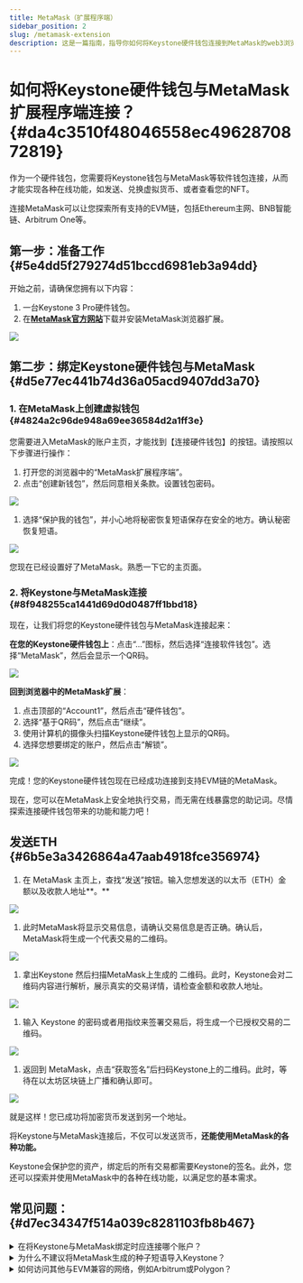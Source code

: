 ```yaml
---
title: MetaMask（扩展程序端）
sidebar_position: 2
slug: /metamask-extension
description: 这是一篇指南，指导你如何将Keystone硬件钱包连接到MetaMask的web3浏览器扩展，通过集成硬件钱包，安全地管理与EVM（以太坊虚拟机）兼容的资产。
---
```




# **如何将Keystone硬件钱包与MetaMask扩展程序端连接？** {#da4c3510f48046558ec4962870872819}


作为一个硬件钱包，您需要将Keystone钱包与MetaMask等软件钱包连接，从而才能实现各种在线功能，如发送、兑换虚拟货币、或者查看您的NFT。


连接MetaMask可以让您探索所有支持的EVM链，包括Ethereum主网、BNB智能链、Arbitrum One等。


## **第一步：准备工作** {#5e4dd5f279274d51bccd6981eb3a94dd}


开始之前，请确保您拥有以下内容：

1. 一台Keystone 3 Pro硬件钱包。
1. 在[**MetaMask官方网站**](https://metamask.io/)下载并安装MetaMask浏览器扩展。

  ![](./2079029398.png)


## **第二步：绑定Keystone硬件钱包与MetaMask** {#d5e77ec441b74d36a05acd9407dd3a70}


### **1. 在MetaMask上创建虚拟钱包** {#4824a2c96de948a69ee36584d2a1ff3e}


您需要进入MetaMask的账户主页，才能找到【连接硬件钱包】的按钮。请按照以下步骤进行操作：

1. 打开您的浏览器中的“MetaMask扩展程序端”。
1. 点击“创建新钱包”，然后同意相关条款。设置钱包密码。

  ![](./505922882.png)

1. 选择“保护我的钱包”，并小心地将秘密恢复短语保存在安全的地方。确认秘密恢复短语。

  ![](./2119372188.png)


您现在已经设置好了MetaMask。熟悉一下它的主页面。


### **2. 将Keystone与MetaMask连接** {#8f948255ca1441d69d0d0487ff1bbd18}


现在，让我们将您的Keystone硬件钱包与MetaMask连接起来：


**在您的Keystone硬件钱包上**：点击“...”图标，然后选择“连接软件钱包”。选择“MetaMask”，然后会显示一个QR码。


![](./1925438808.png)


**回到浏览器中的MetaMask扩展**：

1. 点击顶部的“Account1”，然后点击“硬件钱包”。
1. 选择“基于QR码”，然后点击“继续”。
1. 使用计算机的摄像头扫描Keystone硬件钱包上显示的QR码。
1. 选择您想要绑定的账户，然后点击“解锁”。

![](./579093877.png)


完成！您的Keystone硬件钱包现在已经成功连接到支持EVM链的MetaMask。


现在，您可以在MetaMask上安全地执行交易，而无需在线暴露您的助记词。尽情探索连接硬件钱包带来的功能和能力吧！


## **发送ETH** {#6b5e3a3426864a47aab4918fce356974}

1. 在 MetaMask 主页上，查找“发送”按钮。输入您想发送的以太币（ETH）金额以及收款人地址**。**

  ![](./288373329.png)

1. 此时MetaMask将显示交易信息，请确认交易信息是否正确。确认后，MetaMask将生成一个代表交易的二维码。

  ![](./1609613577.png)

1. 拿出Keystone 然后扫描MetaMask上生成的 二维码。此时，Keystone会对二维码内容进行解析，展示真实的交易详情，请检查金额和收款人地址。

  ![](./584817203.jpg)

1. 输入 Keystone 的密码或者用指纹来签署交易后，将生成一个已授权交易的二维码。

  ![](./2066323990.jpg)

1. 返回到 MetaMask，点击“获取签名”后扫码Keystone上的二维码。此时，等待在以太坊区块链上广播和确认即可。

![](./1700150622.png)


就是这样！您已成功将加密货币发送到另一个地址。


将Keystone与MetaMask连接后，不仅可以发送货币，**还能使用MetaMask的各种功能。**


Keystone会保护您的资产，绑定后的所有交易都需要Keystone的签名。此外，您还可以探索并使用MetaMask中的各种在线功能，以满足您的基本需求。


## **常见问题：** {#d7ec34347f514a039c8281103fb8b467}


<details>
  <summary>在将Keystone与MetaMask绑定时应连接哪个账户？</summary>


如果您是新手，您可以使用第一个账户进行解锁。您可以管理不同的地址以满足不同的资产管理需求和个人习惯。



  </details>


<details>
  <summary>为什么不建议将MetaMask生成的种子短语导入Keystone？</summary>


在线生成的种子短语，例如通过MetaMask生成，与完全离线生成的种子短语相比，可能具有更高的风险。即使稍后将在线生成的种子短语导入，也无法提供安全保护，因为它已经触网了。


请记住，您的种子短语是访问您的资产的关键。



  </details>


<details>
  <summary>如何访问其他与EVM兼容的网络，例如Arbitrum或Polygon？</summary>

1. 将Keystone与MetaMask绑定。
2. 访问Chainlist，并搜索要添加到MetaMask的所需网络/链。
3. 确认您需要管理的代币。


  </details>

